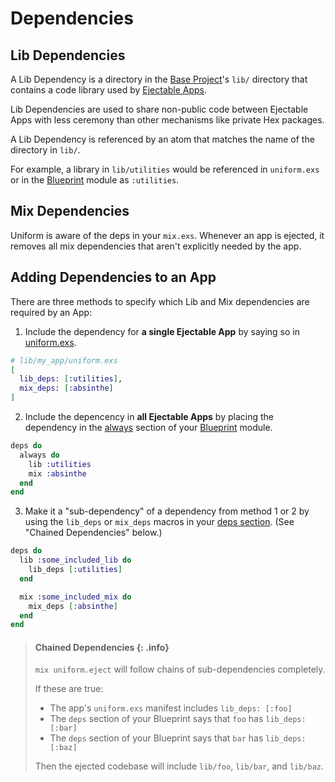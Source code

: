 # Dependencies

## Lib Dependencies

A Lib Dependency is a directory in the [Base
Project](how-it-works.html#what-is-a-base-project)'s `lib/` directory that
contains a code library used by [Ejectable
Apps](how-it-works.html#what-is-an-ejectable-app).

Lib Dependencies are used to share non-public code between Ejectable Apps with
less ceremony than other mechanisms like private Hex packages.

A Lib Dependency is referenced by an atom that matches the name of the
directory in `lib/`.

For example, a library in `lib/utilities` would be referenced in `uniform.exs` or
in the [Blueprint](Uniform.Blueprint.html) module as `:utilities`.

## Mix Dependencies

Uniform is aware of the deps in your `mix.exs`. Whenever an app is ejected, it
removes all mix dependencies that aren't explicitly needed by the app.

## Adding Dependencies to an App

There are three methods to specify which Lib and Mix dependencies are required
by an App:

1. Include the dependency for **a single Ejectable App** by saying so in
   [uniform.exs](how-it-works.html#uniform-exs-options).

```elixir
# lib/my_app/uniform.exs
[
  lib_deps: [:utilities],
  mix_deps: [:absinthe]
]
```

2. Include the depencency in **all Ejectable Apps** by placing the dependency in
   the [always](`Uniform.Blueprint.always/1`) section of your [Blueprint](Uniform.Blueprint.html)
   module.

```elixir
deps do
  always do
    lib :utilities
    mix :absinthe
  end
end
```

3. Make it a "sub-dependency" of a dependency from method 1 or 2 by using the
   `lib_deps` or `mix_deps` macros in your [deps section](`Uniform.Blueprint.deps/1`).
   (See "Chained Dependencies" below.)

```elixir
deps do
  lib :some_included_lib do
    lib_deps [:utilities]
  end

  mix :some_included_mix do
    mix_deps [:absinthe]
  end
end
```

> #### Chained Dependencies {: .info}
>
> `mix uniform.eject` will follow chains of sub-dependencies completely.
>
> If these are true:
>
> - The app's `uniform.exs` manifest includes `lib_deps: [:foo]`
> - The `deps` section of your Blueprint says that `foo` has `lib_deps: [:bar]`
> - The `deps` section of your Blueprint says that `bar` has `lib_deps: [:baz]`
>
> Then the ejected codebase will include `lib/foo`, `lib/bar`, and `lib/baz`.

